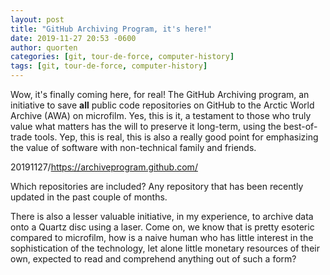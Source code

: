 ```yaml
---
layout: post
title: "GitHub Archiving Program, it's here!"
date: 2019-11-27 20:53 -0600
author: quorten
categories: [git, tour-de-force, computer-history]
tags: [git, tour-de-force, computer-history]
---
```


Wow, it's finally coming here, for real!  The GitHub Archiving
program, an initiative to save **all** public code repositories on
GitHub to the Arctic World Archive (AWA) on microfilm.  Yes, this is
it, a testament to those who truly value what matters has the will to
preserve it long-term, using the best-of-trade tools.  Yep, this is
real, this is also a really good point for emphasizing the value of
software with non-technical family and friends.

20191127/https://archiveprogram.github.com/

Which repositories are included?  Any repository that has been
recently updated in the past couple of months.

There is also a lesser valuable initiative, in my experience, to
archive data onto a Quartz disc using a laser.  Come on, we know that
is pretty esoteric compared to microfilm, how is a naive human who has
little interest in the sophistication of the technology, let alone
little monetary resources of their own, expected to read and
comprehend anything out of such a form?
